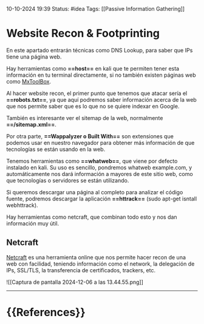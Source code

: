 10-10-2024 19:39
Status: #idea
Tags: [[Passive Information Gathering]]

# Website Recon & Footprinting

En este apartado entrarán técnicas como DNS Lookup, para saber que IPs tiene una página web. 

Hay herramientas como **==host==** en kali que te permiten tener esta información en tu terminal directamente, si no también existen páginas web como [MxToolBox](https://mxtoolbox.com/).

Al hacer website recon, el primer punto que tenemos que atacar sería el **==robots.txt==**, ya que aquí podremos saber información acerca de la web que nos permite saber que es lo que no se quiere indexar en Google.

También es interesante ver el sitemap de la web, normalmente **==/sitemap.xml==**.

Por otra parte, **==Wappalyzer o Built With==** son extensiones que podemos usar en nuestro navegador para obtener más información de que tecnologías se están usando en la web.

Tenemos herramientas como **==whatweb==**, que viene por defecto instalado en kali. Su uso es sencillo, pondremos whatweb example.com, y automáticamente nos dará información a mayores de este sitio web, como que tecnologías o servidores se están utilizando.

Si queremos descargar una página al completo para analizar el código fuente, podremos descargar la aplicación **==httrack==** (sudo apt-get isntall webhttrack).

Hay herramientas como netcraft, que combinan todo esto y nos dan información muy útil.
## Netcraft

[Netcraft](https://sitereport.netcraft.com/) es una herramienta online que nos permite hacer recon de una web con facilidad, teniendo información como el network, la delegación de IPs, SSL/TLS, la transferencia de certificados, trackers, etc.

![[Captura de pantalla 2024-12-06 a las 13.44.55.png]]


---
# {{References}}